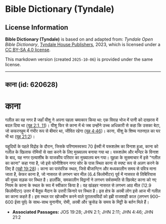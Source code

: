 # Bible Dictionary (Tyndale)

## License Information

**Bible Dictionary (Tyndale)** is based on and adapted from: _Tyndale Open Bible Dictionary_, [Tyndale House Publishers](https://tyndaleopenresources.com/), 2023, which is licensed under a [CC BY-SA 4.0 license](https://creativecommons.org/licenses/by-sa/4.0/legalcode.en).

This markdown version (created `2025-10-06`) is provided under the same license.



--------------------------------

## काना (id: 620628)

काना
====

गलील का वह नगर है जहाँ यीशु ने अपना पहला चमत्कार किया था: एक विवाह भोज में पानी को दाखरस में बदल दिया था ([यूह 2:1, 11](https://ref.ly/John2:1,John2:11))। यीशु फिर से काना में थे जब उन्होंने उच्च अधिकारी से कहा कि उसका बेटा, जो कफरनहूम में गंभीर रूप से बीमार था, जीवित रहेगा ([यूह 4:46](https://ref.ly/John4:46))। काना, यीशु के शिष्य नतनएल का घर भी था ([यूह 21:2](https://ref.ly/John21:2))।

यहूदियों के पहले विद्रोह के दौरान, जिसके परिणामस्वरूप 70 ईस्वी में यरूशलेम का विनाश हुआ, काना को गलील के खिलाफ रोमियों से रक्षा करने के लिए मुख्यालय बनाया गया था। यरूशलेम और मन्दिर के विनाश के बाद, यह नगर एल्याशीब के याजकीय परिवार का मुख्यालय बन गया। यूहन्ना के सुसमाचार में इसे "गलील का काना" कहा गया है, जो इसे फोनीशियन नगर सोर के पास स्थित काना से स्पष्ट रूप से अलग करने के लिए है ([यहो 19:28](https://ref.ly/Josh19:28))। काना का पारंपरिक स्थल, जिसे बीजान्टिन और मध्यकालीन समय से पवित्र माना जाता है, केफर काना है, जो नासरत से लगभग चार मील (6\.4 किलोमीटर) पूर्व में नासरत से तिबिरियास की मुख्य सड़क पर स्थित है। हालाँकि, समकालीन विद्वानों ने लगभग सर्वसम्मति से खिरबेट काना को नए नियम के काना के स्थल के रूप में स्वीकार किया है। वह खंडहर नासरत से लगभग आठ मील (12\.9 किलोमीटर) उत्तर में बैतूफ मैदान के उत्तरी किनारे पर स्थित है। इस क्षेत्र के अरबी लोग इसे आज भी गलील का काना कहते हैं। इस स्थल पर खोजबीन करने वाले पुरातत्वविदों को इब्री राजशाही काल (लगभग 900–600 ईसा पूर्व) के साथ\-साथ युनानीय, रोमी, अरबी और क्रूसेड के समय के मिट्टी के बर्तन मिले हैं।

* **Associated Passages:** JOS 19:28; JHN 2:1; JHN 2:11; JHN 4:46; JHN 21:2

